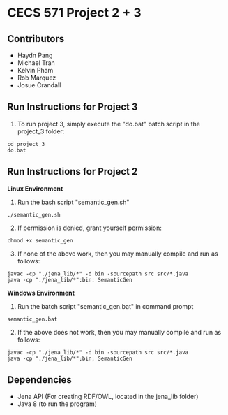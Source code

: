 # CECS 571 Project 2 + 3

## Contributors
- Haydn Pang
- Michael Tran
- Kelvin Pham
- Rob Marquez
- Josue Crandall

## Run Instructions for Project 3

1. To run project 3, simply execute the "do.bat" batch script in the project_3 folder:

```
cd project_3
do.bat
```

## Run Instructions for Project 2

**Linux Environment**
1. Run the bash script "semantic_gen.sh"

```./semantic_gen.sh```

2. If permission is denied, grant yourself permission:

```chmod +x semantic_gen```

3. If none of the above work, then you may manually compile and run as follows:

```
javac -cp "./jena_lib/*" -d bin -sourcepath src src/*.java
java -cp "./jena_lib/*":bin: SemanticGen
```

**Windows Environment**

1. Run the batch script "semantic_gen.bat" in command prompt

```semantic_gen.bat```

2. If the above does not work, then you may manually compile and run as follows:

```
javac -cp "./jena_lib/*" -d bin -sourcepath src src/*.java
java -cp "./jena_lib/*";bin; SemanticGen
```

## Dependencies
- Jena API (For creating RDF/OWL, located in the jena_lib folder)
- Java 8 (to run the program)
